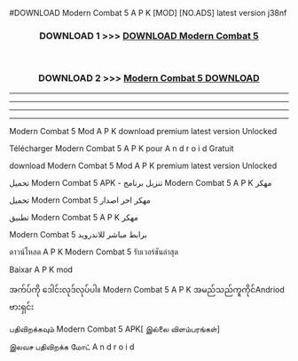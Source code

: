 #DOWNLOAD Modern Combat 5  A P K [MOD] [NO.ADS] latest version j38nf



<div align="center">

<h3>DOWNLOAD 1 >>> <a href="https://teeasianyam.web.app?sq=Modern Combat 5 ">DOWNLOAD Modern Combat 5  </a></h3><br>

<h3>DOWNLOAD 2 >>> <a href="https://teeasianyam.web.app?sq=Modern Combat 5  ">Modern Combat 5   DOWNLOAD </a></h3>

</div>


----------------------------------------------------------

----------------------------------------------------------

----------------------------------------------------------

----------------------------------------------------------


Modern Combat 5   Mod A P K download premium latest version Unlocked

Télécharger Modern Combat 5   A P K pour A n d r o i d Gratuit

download Modern Combat 5   Mod A P K premium latest version Unlocked

تحميل Modern Combat 5   APK - تنزيل برنامج Modern Combat 5   A P K مهكر

تحميل Modern Combat 5   مهكر اخر اصدار

تطبيق Modern Combat 5   A P K مهكر

Modern Combat 5   برابط مباشر للاندرويد

ดาวน์โหลด A P K Modern Combat 5   รับเวอร์ชันล่าสุด

Baixar A P K mod

အက်ပ်ကို ဒေါင်းလုဒ်လုပ်ပါ။ Modern Combat 5   A P K အမည်သည်ကူကိုင်Andriod ဗားရှင်း

பதிவிறக்கவும் Modern Combat 5   APK[ இல்லை விளம்பரங்கள்] 
 
இலவச பதிவிறக்க மோட் A n d r o i d



